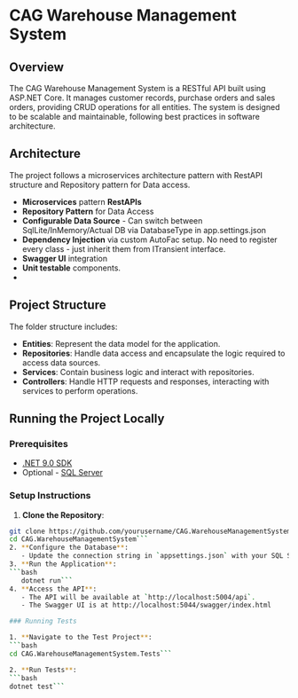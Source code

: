 # CAG Warehouse Management System

## Overview

The CAG Warehouse Management System is a RESTful API built using ASP.NET Core. 
It manages customer records, purchase orders and sales orders, providing CRUD operations for all entities. 
The system is designed to be scalable and maintainable, following best practices in software architecture.

## Architecture

The project follows a microservices architecture pattern with RestAPI structure and Repository pattern for Data access.
- **Microservices** pattern **RestAPIs** 
- **Repository Pattern** for Data Access 
- **Configurable Data Source** - Can switch between SqlLite/InMemory/Actual DB via DatabaseType in app.settings.json
- **Dependency Injection** via custom AutoFac setup. No need to register every class - just inherit them from ITransient interface.
- **Swagger UI** integration
- **Unit testable** components.
- 

## Project Structure
The folder structure includes:
- **Entities**: Represent the data model for the application.
- **Repositories**: Handle data access and encapsulate the logic required to access data sources.
- **Services**: Contain business logic and interact with repositories.
- **Controllers**: Handle HTTP requests and responses, interacting with services to perform operations.

## Running the Project Locally

### Prerequisites

- [.NET 9.0 SDK](https://dotnet.microsoft.com/download/dotnet/9.0)
- Optional - [SQL Server](https://www.microsoft.com/en-us/sql-server/sql-server-downloads)

### Setup Instructions

1. **Clone the Repository**:
```bash
git clone https://github.com/yourusername/CAG.WarehouseManagementSystem.git
cd CAG.WarehouseManagementSystem```
2. **Configure the Database**:
   - Update the connection string in `appsettings.json` with your SQL Server credentials.
3. **Run the Application**:
```bash
   dotnet run```
4. **Access the API**:
   - The API will be available at `http://localhost:5004/api`.
   - The Swagger UI is at http://localhost:5044/swagger/index.html

### Running Tests

1. **Navigate to the Test Project**:
```bash
cd CAG.WarehouseManagementSystem.Tests```

2. **Run Tests**:
```bash
dotnet test```

